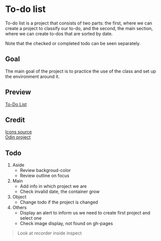 # To-do list
To-do list is a project that consists of two parts: the first, where we can create a project to classify our to-do, and the second, the main section, where we can create to-dos that are sorted by date.

Note that the checked or completed todo can be seen separately.

## Goal
The main goal of the project is to practice the use of the class and set up the environment around it.

## Preview
[To-Do List](http://127.0.0.1:3000/dist/index.html)  

## Credit
[Icons source](https://www.figma.com/design/R2uuGTAjvoJnjHJ1y8CP1p/Free-Universal-Icons-(Community)?node-id=0-1&t=OcbEsOGLsbmpp0Va-1)  
[Odin project](https://www.theodinproject.com/)

## Todo
1. Aside      
    * Review backgroud-color  
    * Review outline on focus  
2. Main   
    * Add info in which project we are  
    * Check invalid date, the container grow  
3. Object  
    * Change todo if the project is changed
4. Others
    * Display an alert to inform us we need to create first project and select one
    * Check image display, not found on gh-pages
> Look at recorder inside inspect  
